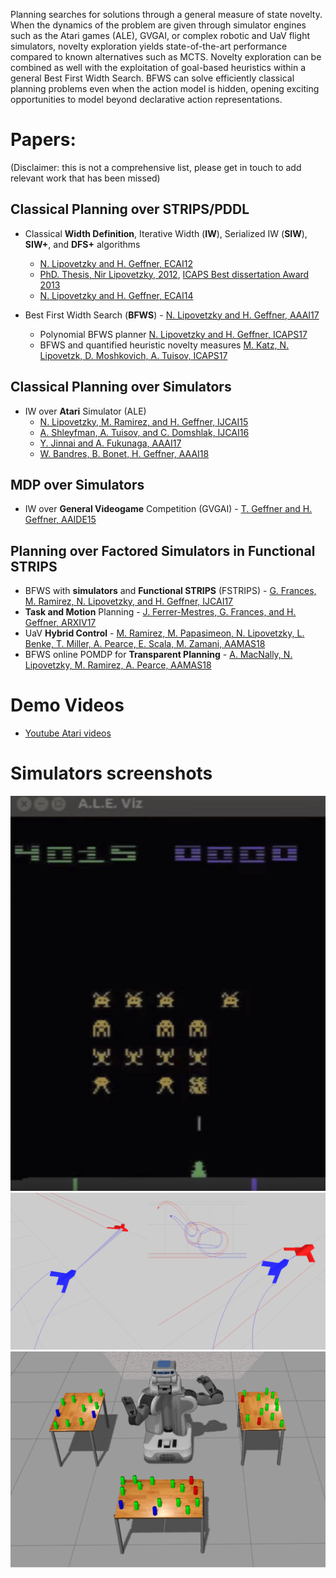 
Planning searches for solutions through a general measure of state novelty. When the dynamics of the problem are given through simulator engines such as the Atari games (ALE), GVGAI, or complex robotic and UaV flight simulators, novelty exploration yields state-of-the-art performance compared to known alternatives such as MCTS. Novelty exploration can be combined as well with the exploitation of goal-based heuristics within a general Best First Width Search. BFWS can solve efficiently classical planning problems even when the action model is hidden, opening exciting opportunities to model beyond declarative action representations.

# Papers:

(Disclaimer: this is not a comprehensive list, please get in touch to add relevant work that has been missed)

## Classical Planning over STRIPS/PDDL
- Classical **Width Definition**, Iterative Width (**IW**), Serialized IW (**SIW**), **SIW+**, and **DFS+** algorithms 
   - [N. Lipovetzky and H. Geffner, ECAI12](http://people.eng.unimelb.edu.au/nlipovetzky/papers/classical-width-ecai12.pdf)
   - [PhD. Thesis, Nir Lipovetzky, 2012](https://people.eng.unimelb.edu.au/nlipovetzky/papers/aiaccess_nirlipo.pdf), [ICAPS Best dissertation Award 2013](http://www.icaps-conference.org/index.php/Main/Awards)  
   - [N. Lipovetzky and H. Geffner, ECAI14](https://people.eng.unimelb.edu.au/nlipovetzky/papers/width_ecai14.pdf)

- Best First Width Search (**BFWS**) - [N. Lipovetzky and H. Geffner, AAAI17](http://www.aaai.org/ocs/index.php/AAAI/AAAI17/paper/download/14862/14161) 
   - Polynomial BFWS planner  [N. Lipovetzky and H. Geffner, ICAPS17](http://people.eng.unimelb.edu.au/nlipovetzky/papers/icaps17-polytime-BFWS.pdf)
   - BFWS and quantified heuristic novelty measures [M. Katz, N. Lipovetzk, D. Moshkovich, A. Tuisov, ICAPS17](http://people.eng.unimelb.edu.au/nlipovetzky/papers/icaps17-quantified-novelty.pdf)

## Classical Planning over Simulators
- IW over **Atari** Simulator (ALE) 
   -  [N. Lipovetzky, M. Ramirez, and H. Geffner, IJCAI15](http://people.eng.unimelb.edu.au/nlipovetzky/papers/iw-atari-ijcai-2015.pdf)
   - [A. Shleyfman, A. Tuisov, and C. Domshlak, IJCAI16](http://www.ijcai.org/Proceedings/16/Papers/460.pdf) 
   - [Y. Jinnai and A. Fukunaga, AAAI17](http://www.aaai.org/ocs/index.php/AAAI/AAAI17/paper/download/14920/14194)  
   - [W. Bandres, B. Bonet, H. Geffner, AAAI18](https://arxiv.org/pdf/1801.03354) 
   
## MDP over Simulators
- IW over **General Videogame** Competition (GVGAI) - [T. Geffner and H. Geffner, AAIDE15](http://www.aaai.org/ocs/index.php/AIIDE/AIIDE15/paper/download/11540/11350)

## Planning over Factored Simulators in Functional STRIPS
- BFWS with **simulators** and **Functional STRIPS** (FSTRIPS) - [G. Frances, M. Ramirez, N. Lipovetzky, and H. Geffner, IJCAI17](http://people.eng.unimelb.edu.au/nlipovetzky/papers/ijcai17-planning-with-simulators.pdf)
- **Task and Motion** Planning - [J. Ferrer-Mestres, G. Frances, and H. Geffner, ARXIV17](https://arxiv.org/pdf/1706.06927.pdf) 
- UaV **Hybrid Control** - [M. Ramirez, M. Papasimeon, N. Lipovetzky, L. Benke, T. Miller, A. Pearce, E. Scala, M. Zamani, AAMAS18](https://people.eng.unimelb.edu.au/nlipovetzky/papers/aamas18-uav.pdf)
- BFWS online POMDP for **Transparent Planning** - [A. MacNally, N. Lipovetzky, M. Ramirez, A. Pearce, AAMAS18](https://people.eng.unimelb.edu.au/nlipovetzky/papers/aamas18-transparent-planning.pdf)

# Demo Videos
- [Youtube Atari videos](https://www.youtube.com/playlist?list=PLXpQcXUQ_CwenUazUivhXyYvjuS6KQOI0)

# Simulators screenshots

![Atari](images/atari.png)
![UaV](images/UaV.png)
![Robot](images/robot.png)

